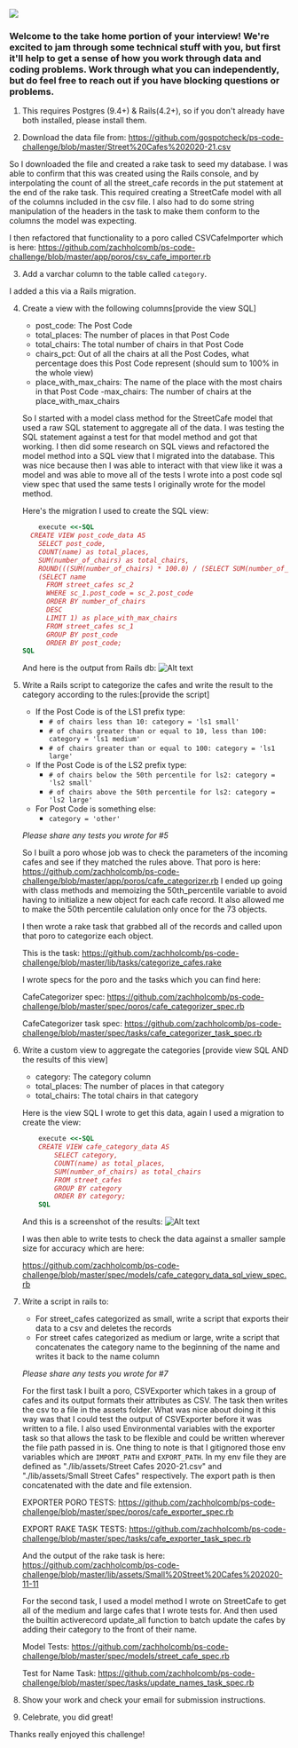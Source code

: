 ![](https://assets-global.website-files.com/5b69e8315733f2850ec22669/5b749a4663ff82be270ff1f5_GSC%20Lockup%20(Orange%20%3A%20Black).svg)

### Welcome to the take home portion of your interview! We're excited to jam through some technical stuff with you, but first it'll help to get a sense of how you work through data and coding problems. Work through what you can independently, but do feel free to reach out if you have blocking questions or problems.

1) This requires Postgres (9.4+) & Rails(4.2+), so if you don't already have both installed, please install them.

2) Download the data file from: https://github.com/gospotcheck/ps-code-challenge/blob/master/Street%20Cafes%202020-21.csv

So I downloaded the file and created a rake task to seed my database. I was able to confirm that this was created using the Rails console, and by interpolating the count of all the street_cafe records in the put statement at the end of the rake task. This required creating a StreetCafe model with all of the columns included in the csv file. I also had to do some string manipulation of the headers in the task to make them conform to the columns the model was expecting.

I then refactored that functionality to a poro called CSVCafeImporter which is here:
https://github.com/zachholcomb/ps-code-challenge/blob/master/app/poros/csv_cafe_importer.rb

3) Add a varchar column to the table called `category`. 

I added a this via a Rails migration.

4) Create a view with the following columns[provide the view SQL]
    - post_code: The Post Code
    - total_places: The number of places in that Post Code
    - total_chairs: The total number of chairs in that Post Code
    - chairs_pct: Out of all the chairs at all the Post Codes, what percentage does this Post Code represent (should sum to 100% in the whole view)
    - place_with_max_chairs: The name of the place with the most chairs in that Post Code
    -max_chairs: The number of chairs at the place_with_max_chairs
	
    So I started with a model class method for the StreetCafe model that used a raw SQL statement to aggregate all of the data. I was testing the SQL statement against a test for that model method and got that working. I then did some research on SQL views and refactored the model method into a SQL view that I migrated into the database. This was nice because then I was able to interact with that view like it was a model and was able to move all of the tests I wrote into a post code sql view spec that used the same tests I originally wrote for the model method.
    
    Here's the migration I used to create the SQL view:
    ```ruby
    	execute <<-SQL
      CREATE VIEW post_code_data AS
        SELECT post_code,
        COUNT(name) as total_places,
        SUM(number_of_chairs) as total_chairs,
        ROUND(((SUM(number_of_chairs) * 100.0) / (SELECT SUM(number_of_chairs) FROM street_cafes)), 2) as chairs_pct,
        (SELECT name 
          FROM street_cafes sc_2 
          WHERE sc_1.post_code = sc_2.post_code 
          ORDER BY number_of_chairs 
          DESC 
          LIMIT 1) as place_with_max_chairs
          FROM street_cafes sc_1
          GROUP BY post_code
          ORDER BY post_code;
    SQL
    ```
    
    And here is the output from Rails db:
    ![Alt text](db/post_code_view_sql.png?raw=true "post_code_data SQL view")
    
    

5) Write a Rails script to categorize the cafes and write the result to the category according to the rules:[provide the script]
    - If the Post Code is of the LS1 prefix type:
        - `# of chairs less than 10: category = 'ls1 small'`
        - `# of chairs greater than or equal to 10, less than 100: category = 'ls1 medium'`
        - `# of chairs greater than or equal to 100: category = 'ls1 large' `
    - If the Post Code is of the LS2 prefix type: 
        - `# of chairs below the 50th percentile for ls2: category = 'ls2 small'`
        - `# of chairs above the 50th percentile for ls2: category = 'ls2 large'`
    - For Post Code is something else:
        - `category = 'other'`

    *Please share any tests you wrote for #5*

    So I built a poro whose job was to check the parameters of the incoming cafes and see if they matched the rules above.
    That poro is here: https://github.com/zachholcomb/ps-code-challenge/blob/master/app/poros/cafe_categorizer.rb 
    I ended up going with class methods and memoizing the 50th_percentile variable to avoid having to initialize a new object for
    each cafe record. It also allowed me to make the 50th percentile calulation only once for the 73 objects.

    I then wrote a rake task that grabbed all of the records and called upon that poro to categorize each object.
    
    This is the task: https://github.com/zachholcomb/ps-code-challenge/blob/master/lib/tasks/categorize_cafes.rake

    I wrote specs for the poro and the tasks which you can find here:
    
    CafeCategorizer spec: https://github.com/zachholcomb/ps-code-challenge/blob/master/spec/poros/cafe_categorizer_spec.rb
    
    CafeCategorizer task spec: https://github.com/zachholcomb/ps-code-challenge/blob/master/spec/tasks/cafe_categorizer_task_spec.rb


6) Write a custom view to aggregate the categories [provide view SQL AND the results of this view]
    - category: The category column
    - total_places: The number of places in that category
    - total_chairs: The total chairs in that category

    Here is the view SQL I wrote to get this data, again I used a migration to create the view:
    ```Ruby
        execute <<-SQL
        CREATE VIEW cafe_category_data AS
            SELECT category,
            COUNT(name) as total_places,
            SUM(number_of_chairs) as total_chairs
            FROM street_cafes
            GROUP BY category
            ORDER BY category;
        SQL
    ```

    And this is a screenshot of the results:
    ![Alt text](db/cafe_category_data_sql_view.png?raw=true "category_data SQL view")

    I was then able to write tests to check the data against a smaller sample size for accuracy which are here:
    
    https://github.com/zachholcomb/ps-code-challenge/blob/master/spec/models/cafe_category_data_sql_view_spec.rb

7) Write a script in rails to:
    - For street_cafes categorized as small, write a script that exports their data to a csv and deletes the records
    - For street cafes categorized as medium or large, write a script that concatenates the category name to the beginning of the name and writes it back to the name column
	
    *Please share any tests you wrote for #7*

    For the first task I built a poro, CSVExporter which takes in a group of cafes and its output formats their attributes as CSV. The task 
    then writes the csv to a file in the assets folder. What was nice about doing it this way was that I could test the output of CSVExporter before it was written to a file. I also used Environmental variables with the exporter task so that allows the task to be flexible and could be written wherever the file path passed in is. One thing to note is that I gitignored those env variables which are `IMPORT_PATH` and `EXPORT_PATH`. In my env file they are defined as "./lib/assets/Street Cafes 2020-21.csv" and "./lib/assets/Small Street Cafes" respectively. The export path is then concatenated with the date and file extension.
    
    EXPORTER PORO TESTS: https://github.com/zachholcomb/ps-code-challenge/blob/master/spec/poros/cafe_exporter_spec.rb
    
    EXPORT RAKE TASK TESTS: https://github.com/zachholcomb/ps-code-challenge/blob/master/spec/tasks/cafe_exporter_task_spec.rb
    
    And the output of the rake task is here: https://github.com/zachholcomb/ps-code-challenge/blob/master/lib/assets/Small%20Street%20Cafes%202020-11-11

    For the second task, I used a model method I wrote on StreetCafe to get all of the medium and large cafes that I wrote tests for. And then used the builtin activerecord update_all function to batch update the cafes by adding their category to the front of their name.

    Model Tests: https://github.com/zachholcomb/ps-code-challenge/blob/master/spec/models/street_cafe_spec.rb
    
    Test for Name Task: https://github.com/zachholcomb/ps-code-challenge/blob/master/spec/tasks/update_names_task_spec.rb

8) Show your work and check your email for submission instructions.

9) Celebrate, you did great! 

Thanks really enjoyed this challenge!

